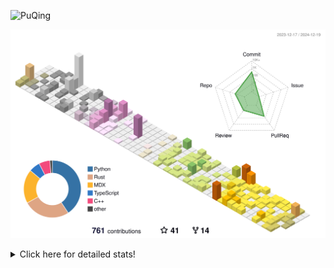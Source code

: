 ![PuQing](https://user-images.githubusercontent.com/27223114/171565019-9a56fae6-b08b-421f-99db-7e830da42371.png)

![](./profile-3d-contrib/profile-season-animate.svg)

<details>
<summary>Click here for detailed stats!</summary>

<!--START_SECTION:waka-->
![Lines of code](https://img.shields.io/badge/From%20Hello%20World%20I%27ve%20Written-1.6%20million%20lines%20of%20code-blue)

**🐱 My GitHub Data** 

> 📦 414.3 kB Used in GitHub's Storage 
 > 
> 🏆 741 Contributions in the Year 2024
 > 
> 🚫 Not Opted to Hire
 > 
> 📜 38 Public Repositories 
 > 
> 🔑 32 Private Repositories 
 > 
**I'm an Early 🐤** 

```text
🌞 Morning                635 commits         ██░░░░░░░░░░░░░░░░░░░░░░░   07.51 % 
🌆 Daytime                3693 commits        ███████████░░░░░░░░░░░░░░   43.69 % 
🌃 Evening                1954 commits        ██████░░░░░░░░░░░░░░░░░░░   23.12 % 
🌙 Night                  2171 commits        ██████░░░░░░░░░░░░░░░░░░░   25.68 % 
```


📊 **This Week I Spent My Time On** 

```text
💬 Programming Languages: 
C++                      6 hrs 23 mins       █████░░░░░░░░░░░░░░░░░░░░   20.20 % 
Other                    4 hrs 45 mins       ████░░░░░░░░░░░░░░░░░░░░░   15.00 % 
PPTMan                   4 hrs 6 mins        ███░░░░░░░░░░░░░░░░░░░░░░   12.98 % 
CLI                      4 hrs 3 mins        ███░░░░░░░░░░░░░░░░░░░░░░   12.81 % 
Python                   3 hrs 14 mins       ███░░░░░░░░░░░░░░░░░░░░░░   10.24 % 

🔥 Editors: 
VS Code                  14 hrs 37 mins      ████████████░░░░░░░░░░░░░   46.14 % 
MicrosoftPowerPoint      4 hrs 6 mins        ███░░░░░░░░░░░░░░░░░░░░░░   12.98 % 
Terminal                 4 hrs 3 mins        ███░░░░░░░░░░░░░░░░░░░░░░   12.81 % 
Telegram                 2 hrs 39 mins       ██░░░░░░░░░░░░░░░░░░░░░░░   08.41 % 
NetEaseMusic             2 hrs 4 mins        ██░░░░░░░░░░░░░░░░░░░░░░░   06.53 % 

💻 Operating System: 
Mac                      17 hrs 15 mins      ██████████████░░░░░░░░░░░   54.49 % 
WSL                      10 hrs 38 mins      ████████░░░░░░░░░░░░░░░░░   33.59 % 
Linux                    3 hrs 46 mins       ███░░░░░░░░░░░░░░░░░░░░░░   11.92 % 
```


<!--END_SECTION:waka-->
</details>
